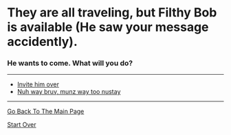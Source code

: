 # They are all traveling, but Filthy Bob is available (He saw your message accidently).
### He wants to come. What will you do?

---

* [Invite him over](../could-not-care-less/booger.md)
* [Nuh way bruv, munz way too nustay](../could-not-care-less/rumble.md)

---

[Go Back To The Main Page](../README.md)

[Start Over](../start-question/start.md)